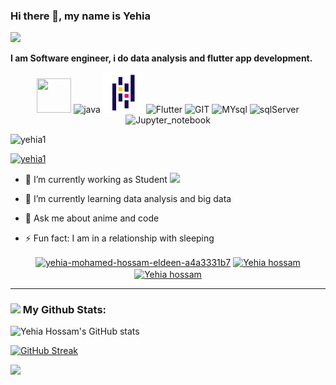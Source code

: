 ### Hi there 👋, my name is Yehia
![](https://media.giphy.com/media/l3q2WMhNcyFOWP280/giphy.gif)

**I am Software engineer, i do data analysis and flutter app development.**

<p align="center">
<img src="https://www.vectorlogo.zone/logos/python/python-icon.svg" width="55" height="55"/>
      <img src="https://www.vectorlogo.zone/logos/java/java-icon.svg" alt="java" width="65" height="65"/> 
      <img src="https://raw.githubusercontent.com/devicons/devicon/master/icons/pandas/pandas-original.svg" alt="java" width="65" height="65"/> 
      <img src="https://www.vectorlogo.zone/logos/flutterio/flutterio-icon.svg" alt="Flutter" width="55" height="55"/>
      <img src="https://www.vectorlogo.zone/logos/git-scm/git-scm-icon.svg" alt="GIT" width="55" height="55"/> 
      <img src="https://www.vectorlogo.zone/logos/mysql/mysql-ar21.svg" alt="MYsql" width="85" height="55"/> 
      <img src="https://seeklogo.com/images/M/microsoft-sql-server-logo-96AF49E2B3-seeklogo.com.png" alt="sqlServer" width="60" height="50"/>
      <img src="https://upload.wikimedia.org/wikipedia/commons/thumb/3/38/Jupyter_logo.svg/1767px-Jupyter_logo.svg.png" alt="Jupyter_notebook" width="70" height="55"/>
</p>

<p align="left"> <img src="https://komarev.com/ghpvc/?username=yehia1&label=Profile%20views&color=0e75b6&style=flat" alt="yehia1" /> </p>

<p align="left"> <a href="https://github.com/ryo-ma/github-profile-trophy"><img src="https://github-profile-trophy.vercel.app/?username=yehia1" alt="yehia1" /></a> 
</p>


- 🔭 I’m currently working as Student <img src="https://media.giphy.com/media/xTiTnolgxvZcJwdq4E/giphy.gif" width="30">
 
- 🌱 I’m currently learning data analysis and big data 
 
- 💬 Ask me about anime and code 
 
- ⚡ Fun fact: I am in a relationship with sleeping 

<p align = "center">
<a href="https://www.linkedin.com/in/yehia-mohamed-hossam-eldeen-a4a3331b7/" target="blank"><img align="center" src="https://raw.githubusercontent.com/rahuldkjain/github-profile-readme-generator/master/src/images/icons/Social/linked-in-alt.svg" alt="yehia-mohamed-hossam-eldeen-a4a3331b7" height="30" width="40"></a> 
<a href="https://www.kaggle.com/yehiahossam" target="blank"><img align ="center" src="https://raw.githubusercontent.com/rahuldkjain/github-profile-readme-generator/master/src/images/icons/Social/kaggle.svg" alt="Yehia hossam" height="30" width="40" /></a>   
 <a href="https://github.com/yehia1" target="blank"><img align="center" src="https://cdn.jsdelivr.net/npm/simple-icons@3.0.1/icons/github.svg" alt="Yehia hossam" height="30" width="40" /></a>
 
</p>

---
### <img src='https://media1.giphy.com/media/du3J3cXyzhj75IOgvA/giphy.gif?cid=ecf05e47x2g034i9pzwtzzsd3xgg2w9nr94t4tflbbgo3008&rid=giphy.gif' width='25px'> My Github Stats: 

![Yehia Hossam's GitHub stats](https://github-readme-stats.vercel.app/api?username=yehia1&count_private=true&theme=dark&text_color=daf7dc&bg_color=191919&title_color=ffc857)

[![GitHub Streak](http://github-readme-streak-stats.herokuapp.com?user=yehia1&theme=dark&date_format=M%20j%5B%2C%20Y%5D)](https://git.io/streak-stats)

<img src="https://github-readme-stats.vercel.app/api/top-langs/?username=yehia1&show_icons=true&title_color=ffc857&icon_color=2A75CF&text_color=daf7dc&bg_color=191919">
